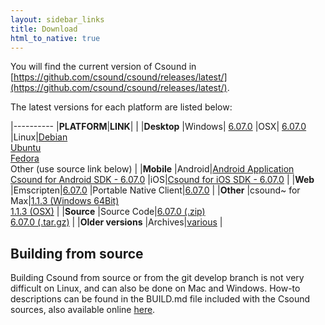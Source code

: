 ```yaml
---
layout: sidebar_links
title: Download
html_to_native: true
---
```


You will find the current version of Csound in
[https://github.com/csound/csound/releases/latest/](https://github.com/csound/csound/releases/latest/).

The latest versions for each platform are listed below:


|----------
|**PLATFORM**|**LINK**|
|
|**Desktop**
|Windows| [6.07.0](https://github.com/csound/csound/releases/download/6.07.0/Setup_Csound6_x64_6.07.0.exe)
|OSX| [6.07.0](https://github.com/csound/csound/releases/download/6.07.0/csound6.07-OSX-universal.dmg)
|Linux|[Debian](https://packages.debian.org/search?keywords=csound&searchon=names&suite=all&section=all) <br/> [Ubuntu](http://packages.ubuntu.com/search?suite=all&searchon=names&keywords=csound) <br/> [Fedora](https://apps.fedoraproject.org/packages/csound) <br/>  Other (use source link below)
|
|**Mobile**
|Android|[Android Application](https://play.google.com/store/apps/details?id=com.csounds.Csound6&hl=en) <br/>  [Csound for Android SDK - 6.07.0](https://github.com/csound/csound/releases/download/6.07.0/csound-android-6.07.0.zip)
|iOS|[Csound for iOS SDK - 6.07.0](https://github.com/csound/csound/releases/download/6.07.0/csound-iOS-6.07.0.zip)
|
|**Web**
|Emscripten|[6.07.0](https://github.com/csound/csound/releases/download/6.07.0/csound-emscripten-6.07.0.zip)
|Portable Native Client|[6.07.0](https://github.com/csound/csound/releases/download/6.07.0/csound6.07-pnacl.tar.gz)
|
|**Other**
|csound~ for Max|[1.1.3 (Windows 64Bit)](https://github.com/csound/csound/releases/download/6.07.0/Csound_tilde.6.07-win64.zip) <br/> [1.1.3 (OSX)](https://github.com/csound/csound/releases/download/6.07.0/Csound_tilde.6.07-OSX.zip)
|
|**Source**
|Source Code|[6.07.0 (.zip)](https://github.com/csound/csound/archive/6.07.0.zip) <br/> [6.07.0 (.tar.gz)](https://github.com/csound/csound/archive/6.07.0.tar.gz)
|
|**Older versions**
|Archives|[various](http://dream.cs.bath.ac.uk/Csound-archive/OldReleases)
|


## Building from source

Building Csound from source or from the git develop branch is not very difficult on Linux, and can also be done on Mac and Windows. How-to descriptions can be found in the BUILD.md file included with the Csound sources, also available online [here](https://github.com/csound/csound/blob/develop/BUILD.md).

